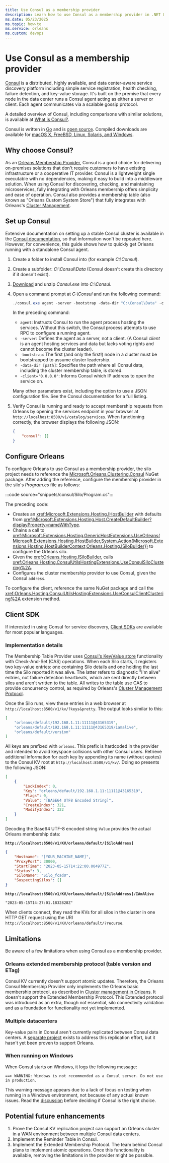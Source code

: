 ```yaml
---
title: Use Consul as a membership provider
description: Learn how to use Consul as a membership provider in .NET Orleans.
ms.date: 05/23/2025
ms.topic: how-to
ms.service: orleans
ms.custom: devops
---
```


# Use Consul as a membership provider

[Consul](https://www.consul.io) is a distributed, highly available, and data center-aware service discovery platform including simple service registration, health checking, failure detection, and key-value storage. It's built on the premise that every node in the data center runs a Consul agent acting as either a server or client. Each agent communicates via a scalable gossip protocol.

A detailed overview of Consul, including comparisons with similar solutions, is available at [What is Consul?](https://developer.hashicorp.com/consul).

Consul is written in [Go](https://go.dev) and is [open source](https://github.com/hashicorp/consul). Compiled downloads are available for [macOS X, FreeBSD, Linux, Solaris, and Windows](https://developer.hashicorp.com/consul/install).

## Why choose Consul?

As an [Orleans Membership Provider](../implementation/cluster-management.md), Consul is a good choice for delivering on-premises solutions that don't require customers to have existing infrastructure or a cooperative IT provider. Consul is a lightweight single executable with no dependencies, making it easy to build into a middleware solution. When using Consul for discovering, checking, and maintaining microservices, fully integrating with Orleans membership offers simplicity and ease of operation. Consul also provides a membership table (also known as "Orleans Custom System Store") that fully integrates with Orleans's [Cluster Management](../implementation/cluster-management.md).

## Set up Consul

Extensive documentation on setting up a stable Consul cluster is available in the [Consul documentation](https://developer.hashicorp.com/consul), so that information won't be repeated here. However, for convenience, this guide shows how to quickly get Orleans running with a standalone Consul agent.

1. Create a folder to install Consul into (for example _C:\Consul_).
2. Create a subfolder: _C:\Consul\Data_ (Consul doesn't create this directory if it doesn't exist).
3. [Download](https://developer.hashicorp.com/consul/install) and unzip _Consul.exe_ into _C:\Consul_.
4. Open a command prompt at _C:\Consul_ and run the following command:

   ```powershell
   ./consul.exe agent -server -bootstrap -data-dir "C:\Consul\Data" -client='0.0.0.0'
   ```

   In the preceding command:

   - `agent`: Instructs Consul to run the agent process hosting the services. Without this switch, the Consul process attempts to use RPC to configure a running agent.
   - `-server`: Defines the agent as a server, not a client. (A Consul _client_ is an agent hosting services and data but lacks voting rights and cannot become the cluster leader).
   - `-bootstrap`: The first (and only the first!) node in a cluster must be bootstrapped to assume cluster leadership.
   - `-data-dir [path]`: Specifies the path where all Consul data, including the cluster membership table, is stored.
   - `-client='0.0.0.0'`: Informs Consul which IP address to open the service on.

   Many other parameters exist, including the option to use a JSON configuration file. See the Consul documentation for a full listing.

5. Verify Consul is running and ready to accept membership requests from Orleans by opening the services endpoint in your browser at `http://localhost:8500/v1/catalog/services`. When functioning correctly, the browser displays the following JSON:

   ```json
   {
       "consul": []
   }
   ```

## Configure Orleans

To configure Orleans to use Consul as a membership provider, the silo project needs to reference the [Microsoft.Orleans.Clustering.Consul](https://www.nuget.org/packages/Microsoft.Orleans.Clustering.Consul) NuGet package. After adding the reference, configure the membership provider in the silo's _Program.cs_ file as follows:

:::code source="snippets/consul/Silo/Program.cs":::

The preceding code:

- Creates an <xref:Microsoft.Extensions.Hosting.IHostBuilder> with defaults from <xref:Microsoft.Extensions.Hosting.Host.CreateDefaultBuilder?displayProperty=nameWithType>.
- Chains a call to <xref:Microsoft.Extensions.Hosting.GenericHostExtensions.UseOrleans(Microsoft.Extensions.Hosting.IHostBuilder,System.Action{Microsoft.Extensions.Hosting.HostBuilderContext,Orleans.Hosting.ISiloBuilder})> to configure the Orleans silo.
- Given the <xref:Orleans.Hosting.ISiloBuilder>, calls <xref:Orleans.Hosting.ConsulUtilsHostingExtensions.UseConsulSiloClustering%2A>.
- Configures the cluster membership provider to use Consul, given the Consul `address`.

To configure the client, reference the same NuGet package and call the <xref:Orleans.Hosting.ConsulUtilsHostingExtensions.UseConsulClientClustering%2A> extension method.

## Client SDK

If interested in using Consul for service discovery, [Client SDKs](https://developer.hashicorp.com/consul/docs/integrate/consul-tools) are available for most popular languages.

### Implementation details

The Membership Table Provider uses [Consul's Key/Value store](https://developer.hashicorp.com/consul/api-docs/kv) functionality with Check-And-Set (CAS) operations. When each Silo starts, it registers two key-value entries: one containing Silo details and one holding the last time the Silo reported it was alive. The latter refers to diagnostic "I'm alive" entries, not failure detection heartbeats, which are sent directly between silos and aren't written to the table. All writes to the table use CAS to provide concurrency control, as required by Orleans's [Cluster Management Protocol](../implementation/cluster-management.md).

Once the Silo runs, view these entries in a web browser at `http://localhost:8500/v1/kv/?keys&pretty`. The output looks similar to this:

```json
[
    "orleans/default/192.168.1.11:11111@43165319",
    "orleans/default/192.168.1.11:11111@43165319/iamalive",
    "orleans/default/version"
]
```

All keys are prefixed with `orleans`. This prefix is hardcoded in the provider and intended to avoid keyspace collisions with other Consul users. Retrieve additional information for each key by appending its name (without quotes) to the Consul KV root at `http://localhost:8500/v1/kv/`. Doing so presents the following JSON:

```json
[
    {
        "LockIndex": 0,
        "Key": "orleans/default/192.168.1.11:11111@43165319",
        "Flags": 0,
        "Value": "[BASE64 UTF8 Encoded String]",
        "CreateIndex": 321,
        "ModifyIndex": 322
    }
]
```

Decoding the Base64 UTF-8 encoded string `Value` provides the actual Orleans membership data:

**`http://localhost:8500/v1/KV/orleans/default/[SiloAddress]`**

```json
{
    "Hostname": "[YOUR_MACHINE_NAME]",
    "ProxyPort": 30000,
    "StartTime": "2023-05-15T14:22:00.004977Z",
    "Status": 3,
    "SiloName": "Silo_fcad0",
    "SuspectingSilos": []
}
```

**`http://localhost:8500/v1/KV/orleans/default/[SiloAddress]/IAmAlive`**

```plaintext
"2023-05-15T14:27:01.1832828Z"
```

When clients connect, they read the KVs for all silos in the cluster in one HTTP GET request using the URI `http://localhost:8500/v1/KV/orleans/default/?recurse`.

## Limitations

Be aware of a few limitations when using Consul as a membership provider.

### Orleans extended membership protocol (table version and ETag)

Consul KV currently doesn't support atomic updates. Therefore, the Orleans Consul Membership Provider only implements the Orleans basic membership protocol, as described in [Cluster management in Orleans](../implementation/cluster-management.md). It doesn't support the Extended Membership Protocol. This Extended protocol was introduced as an extra, though not essential, silo connectivity validation and as a foundation for functionality not yet implemented.

### Multiple datacenters

Key-value pairs in Consul aren't currently replicated between Consul data centers. A [separate project](https://github.com/hashicorp/consul-replicate) exists to address this replication effort, but it hasn't yet been proven to support Orleans.

### When running on Windows

When Consul starts on Windows, it logs the following message:

```Output
==> WARNING: Windows is not recommended as a Consul server. Do not use in production.
```

This warning message appears due to a lack of focus on testing when running in a Windows environment, not because of any actual known issues. Read the [discussion](https://groups.google.com/forum/#!topic/consul-tool/DvXYgZtUZyU) before deciding if Consul is the right choice.

## Potential future enhancements

1. Prove the Consul KV replication project can support an Orleans cluster in a WAN environment between multiple Consul data centers.
2. Implement the Reminder Table in Consul.
3. Implement the Extended Membership Protocol.
The team behind Consul plans to implement atomic operations. Once this functionality is available, removing the limitations in the provider might be possible.
